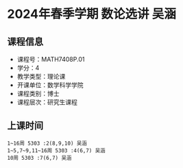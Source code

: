 # 2024年春季学期 数论选讲 吴涵






## 课程信息

- 课程号：MATH7408P.01
- 学分：4
- 教学类型：理论课
- 开课单位：数学科学学院
- 课程类别：博士
- 课程层次：研究生课程

## 上课时间

```
1~16周 5303 :2(8,9,10) 吴涵
1~5,7~9,11~16周 5303 :4(6,7) 吴涵
10周 5303 :7(6,7) 吴涵
```

